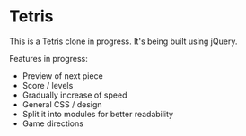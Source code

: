 <h1>Tetris</h1>

This is a Tetris clone in progress. It's being built using jQuery.

Features in progress:

- Preview of next piece
- Score / levels
- Gradually increase of speed
- General CSS / design
- Split it into modules for better readability
- Game directions
